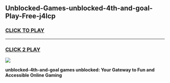 
## Unblocked-Games-unblocked-4th-and-goal-Play-Free-j4lcp
<h3>
<a href="https://premium76.site?title=unblocked-4th-and-goal&ref=21A">CLICK TO PLAY</a></h3>
<hr>

<h3>
<a href="https://premium76.site?title=unblocked-4th-and-goal&ref=21A">CLICK 2 PLAY</a>
  
</h3>

<a href="https://premium76.site?title=unblocked-4th-and-goal&ref=21A"><img src="https://clearcache.store/games.png"></a>


**unblocked-4th-and-goal games unblocked: Your Gateway to Fun and Accessible Online Gaming**
